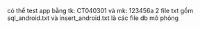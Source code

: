 có thể test app bằng tk: CT040301 và mk: 123456a
2 file txt gồm sql_android.txt và insert_android.txt là các file db mô phỏng

